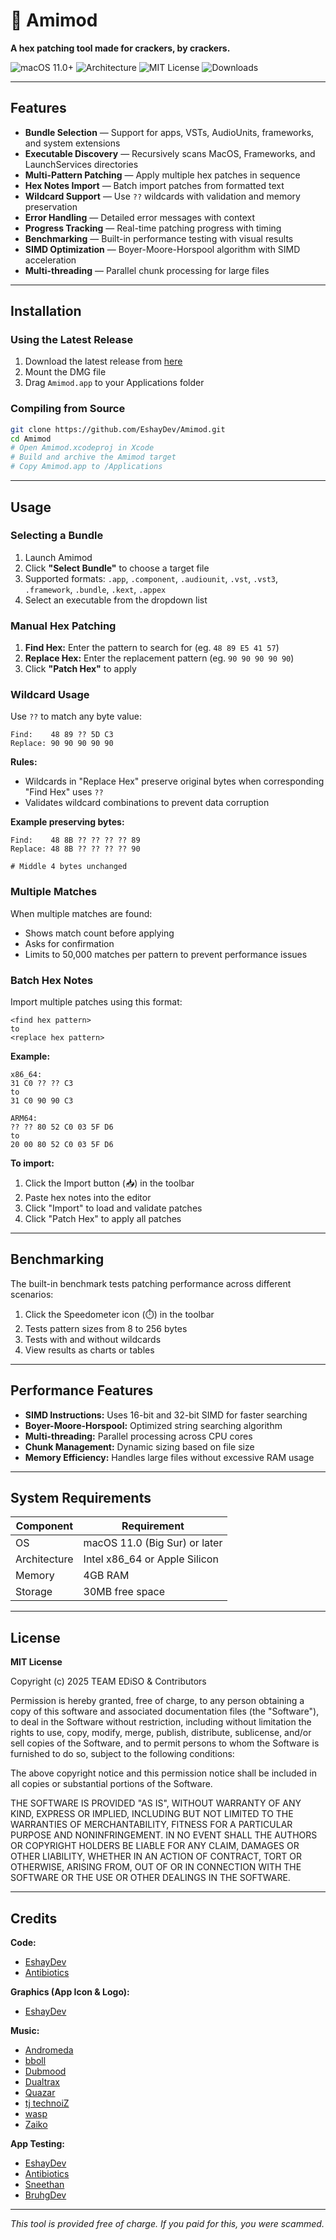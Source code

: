 # 💜 Amimod

**A hex patching tool made for crackers, by crackers.**

![macOS 11.0+](https://img.shields.io/badge/macOS-11.0+-blue?style=flat-square&logo=apple)
![Architecture](https://img.shields.io/badge/architecture-Intel%20%7C%20Apple%20Silicon-green?style=flat-square)
![MIT License](https://img.shields.io/badge/license-MIT-yellow?style=flat-square)
![Downloads](https://img.shields.io/github/downloads/EshayDev/Amimod/total?style=flat-square)

---

## Features

- **Bundle Selection** — Support for apps, VSTs, AudioUnits, frameworks, and system extensions
- **Executable Discovery** — Recursively scans MacOS, Frameworks, and LaunchServices directories
- **Multi-Pattern Patching** — Apply multiple hex patches in sequence
- **Hex Notes Import** — Batch import patches from formatted text
- **Wildcard Support** — Use `??` wildcards with validation and memory preservation
- **Error Handling** — Detailed error messages with context
- **Progress Tracking** — Real-time patching progress with timing
- **Benchmarking** — Built-in performance testing with visual results
- **SIMD Optimization** — Boyer-Moore-Horspool algorithm with SIMD acceleration
- **Multi-threading** — Parallel chunk processing for large files

---

## Installation

### Using the Latest Release

1. Download the latest release from [here](https://github.com/EshayDev/Amimod/releases/latest)
2. Mount the DMG file
3. Drag `Amimod.app` to your Applications folder

### Compiling from Source

```bash
git clone https://github.com/EshayDev/Amimod.git
cd Amimod
# Open Amimod.xcodeproj in Xcode
# Build and archive the Amimod target
# Copy Amimod.app to /Applications
```

---

## Usage

### Selecting a Bundle

1. Launch Amimod
2. Click **"Select Bundle"** to choose a target file
3. Supported formats: `.app`, `.component`, `.audiounit`, `.vst`, `.vst3`, `.framework`, `.bundle`, `.kext`, `.appex`
4. Select an executable from the dropdown list

### Manual Hex Patching

1. **Find Hex:** Enter the pattern to search for (eg. `48 89 E5 41 57`)
2. **Replace Hex:** Enter the replacement pattern (eg. `90 90 90 90 90`)
3. Click **"Patch Hex"** to apply

### Wildcard Usage

Use `??` to match any byte value:

```
Find:    48 89 ?? 5D C3
Replace: 90 90 90 90 90
```

**Rules:**
- Wildcards in "Replace Hex" preserve original bytes when corresponding "Find Hex" uses `??`
- Validates wildcard combinations to prevent data corruption

**Example preserving bytes:**
```
Find:    48 8B ?? ?? ?? ?? 89
Replace: 48 8B ?? ?? ?? ?? 90  

# Middle 4 bytes unchanged
```

### Multiple Matches

When multiple matches are found:
- Shows match count before applying
- Asks for confirmation
- Limits to 50,000 matches per pattern to prevent performance issues

### Batch Hex Notes

Import multiple patches using this format:

```
<find hex pattern>
to
<replace hex pattern>
```

**Example:**
```
x86_64:
31 C0 ?? ?? C3
to
31 C0 90 90 C3

ARM64:
?? ?? 80 52 C0 03 5F D6
to
20 00 80 52 C0 03 5F D6
```

**To import:**
1. Click the Import button (📥) in the toolbar
2. Paste hex notes into the editor
3. Click "Import" to load and validate patches
4. Click "Patch Hex" to apply all patches

---

## Benchmarking

The built-in benchmark tests patching performance across different scenarios:

1. Click the Speedometer icon (⏱️) in the toolbar
2. Tests pattern sizes from 8 to 256 bytes
3. Tests with and without wildcards
4. View results as charts or tables

---

## Performance Features

- **SIMD Instructions:** Uses 16-bit and 32-bit SIMD for faster searching
- **Boyer-Moore-Horspool:** Optimized string searching algorithm
- **Multi-threading:** Parallel processing across CPU cores
- **Chunk Management:** Dynamic sizing based on file size
- **Memory Efficiency:** Handles large files without excessive RAM usage

---

## System Requirements

| Component | Requirement |
|-----------|-------------|
| OS | macOS 11.0 (Big Sur) or later |
| Architecture | Intel x86_64 or Apple Silicon |
| Memory | 4GB RAM |
| Storage | 30MB free space |

---

## License

**MIT License**

Copyright (c) 2025 TEAM EDiSO & Contributors

Permission is hereby granted, free of charge, to any person obtaining a copy
of this software and associated documentation files (the "Software"), to deal
in the Software without restriction, including without limitation the rights
to use, copy, modify, merge, publish, distribute, sublicense, and/or sell
copies of the Software, and to permit persons to whom the Software is
furnished to do so, subject to the following conditions:

The above copyright notice and this permission notice shall be included in all
copies or substantial portions of the Software.

THE SOFTWARE IS PROVIDED "AS IS", WITHOUT WARRANTY OF ANY KIND, EXPRESS OR
IMPLIED, INCLUDING BUT NOT LIMITED TO THE WARRANTIES OF MERCHANTABILITY,
FITNESS FOR A PARTICULAR PURPOSE AND NONINFRINGEMENT. IN NO EVENT SHALL THE
AUTHORS OR COPYRIGHT HOLDERS BE LIABLE FOR ANY CLAIM, DAMAGES OR OTHER
LIABILITY, WHETHER IN AN ACTION OF CONTRACT, TORT OR OTHERWISE, ARISING FROM,
OUT OF OR IN CONNECTION WITH THE SOFTWARE OR THE USE OR OTHER DEALINGS IN THE
SOFTWARE.

---

## Credits

**Code:**
- [EshayDev](https://github.com/EshayDev/)
- [Antibiotics](https://github.com/Antibioticss/)

**Graphics (App Icon & Logo):** 
- [EshayDev](https://github.com/EshayDev/)

**Music:**

- [Andromeda](https://demozoo.org/sceners/187/)
- [bboll](https://modarchive.org/module.php?134772)
- [Dubmood](https://demozoo.org/sceners/520/)
- [Dualtrax](https://demozoo.org/sceners/5763/)
- [Quazar](https://demozoo.org/sceners/17375/)
- [tj technoiZ](https://demozoo.org/sceners/17215/)
- [wasp](https://demozoo.org/sceners/11697/)
- [Zaiko](https://demozoo.org/sceners/38408/)

**App Testing:**
- [EshayDev](https://github.com/EshayDev/)
- [Antibiotics](https://github.com/Antibioticss/)
- [Sneethan](https://github.com/Sneethan/)
- [BruhgDev](https://github.com/BruhgDev/)

---

*This tool is provided free of charge. If you paid for this, you were scammed.*